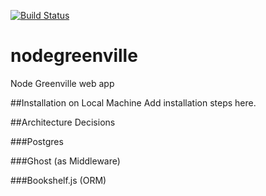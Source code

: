 
[![Build Status](https://travis-ci.org/NodeGreenville/nodegreenville.svg?branch=master)](https://travis-ci.org/NodeGreenville/nodegreenville)
# nodegreenville
Node Greenville web app

##Installation on Local Machine
Add installation steps here.

##Architecture Decisions

###Postgres

###Ghost (as Middleware)

###Bookshelf.js (ORM)
